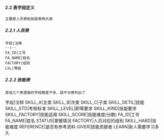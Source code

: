 #### 2.2 表字段定义
    主要是人员表和技能表两大类
##### 2.2.1 人员表

    字段|注释
    --|--
    FA_ID|工号
    FA_NAME|姓名
    FACTORY|组别
    LVL|等级
##### 2.2.2 技能表
    其他几个表里面的字段都差不多，就不分表列出了
    
字段|注释
SKILL_A|主类
SKILL_B|次类
SKILL_C|子类
SKILL_DETIL|技能
SKILL_STD|考核标准
SKILL_LEVEL|职等要求
SKILL_KIND|技能要求
SKILL_FACTORY|技能适用
SKILL_SCORE|技能难度(分数)
FA_ID|工号
FA_NAME|姓名
STATUS|掌握情况
FACTORY|人员对应的组别
SKILL_HARD|技能难度
REFERENCE|是否有参考资料
GIVER|技能贡献者
LEARN|新人需要学习多久
